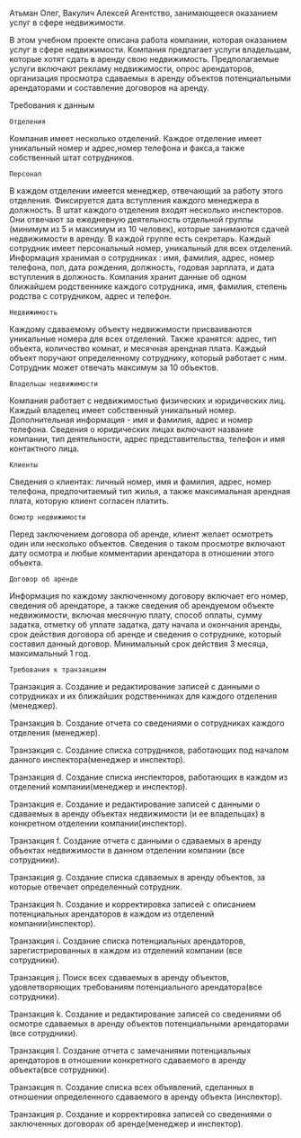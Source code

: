 Атьман Олег, Вакулич Алексей
Агентство, занимающееся оказанием услуг в сфере недвижимости.

В этом учебном проекте описана работа компании, которая оказанием услуг в сфере недвижимости. Компания предлагает услуги владельцам, которые хотят сдать в аренду свою недвижимость. Предполагаемые услуги включают рекламу недвижимости, опрос арендаторов, организация просмотра сдаваемых в аренду объектов потенциальными арендаторами и составление договоров на аренду. 

Требования к данным

	Отделения
	
Компания имеет несколько отделений. Каждое отделение имеет уникальный номер и адрес,номер телефона и факса,а также собственный штат сотрудников.

	Персонал
В каждом отделении имеется менеджер, отвечающий за работу этого отделения. Фиксируется дата вступления каждого менеджера в должность. 
	В штат каждого отделения входят несколько инспекторов. Они отвечают за ежедневную деятельность отдельной группы (минимум из 5 и максимум из 10 человек), которые занимаются сдачей недвижимости в аренду. В каждой группе есть секретарь.
	Каждый сотрудник имеет персональный номер, уникальный для всех отделений. Информация хранимая о сотрудниках : имя, фамилия, адрес, номер телефона, пол, дата рождения, должность, годовая зарплата, и дата вступления в должность.
	Компания хранит данные об одном ближайшем родственнике каждого сотрудника, имя, фамилия, степень родства с сотрудником, адрес и телефон.

	Недвижимость
Каждому сдаваемому объекту недвижимости присваиваются уникальные номера для всех отделений. Также хранятся: адрес, тип объекта, количество комнат, и месячная арендная плата. Каждый объект поручают определенному сотруднику, который работает с ним. Сотрудник может отвечать максимум за 10 объектов.

	Владельцы недвижимости
Компания работает с недвижимостью физических и юридических лиц. Каждый владелец имеет собственный уникальный номер. Дополнительная информация - имя и фамилия, адрес и номер телефона. Сведения о юридических лицах включают название компании, тип деятельности, адрес представительства, телефон и имя контактного лица.

	Клиенты
Сведения о клиентах: личный номер, имя и фамилия, адрес, номер телефона, предпочитаемый тип жилья, а также максимальная арендная плата, которую клиент согласен платить.

	Осмотр недвижимости
Перед заключением договора об аренде, клиент желает осмотреть один или несколько объектов. Сведения о таком просмотре включают дату осмотра и любые комментарии арендатора в отношении этого объекта.

	Договор об аренде
Информация по каждому заключенному договору включает его номер, сведения об арендаторе, а также сведения об арендуемом объекте недвижимости, включая месячную плату, способ оплаты, сумму задатка, отметку об уплате задатка, дату начала и окончания аренды, срок действия договора об аренде и сведения о сотруднике, который составил данный договор. Минимальный срок действия 3 месяца, максимальный 1 год.

	Требования к транзакциям

Транзакция a. Создание и редактирование записей с данными о сотрудниках и их ближайших родственниках для каждого отделения (менеджер).

Транзакция b. Создание отчета со сведениями о сотрудниках каждого отделения (менеджер).

Транзакция c. Создание списка сотрудников, работающих под началом данного инспектора(менеджер и инспектор).

Транзакция d. Создание списка инспекторов, работающих в каждом из отделений компании(менеджер и инспектор).

Транзакция e. Создание и редактирование записей с данными о сдаваемых в аренду объектах недвижимости (и ее владельцах) в конкретном отделении компании(инспектор).

Транзакция f. Создание отчета с данными о сдаваемых в аренду объектах недвижимости в данном отделении компании (все сотрудники).

Транзакция g. Создание списка сдаваемых в аренду объектов, за которые отвечает определенный сотрудник.

Транзакция h. Создание и корректировка записей с описанием потенциальных арендаторов в каждом из отделений компании(инспектор).

Транзакция i. Создание списка потенциальных арендаторов, зарегистрированных в каждом из отделений компании (все сотрудники).

Транзакция j. Поиск всех сдаваемых в аренду объектов, удовлетворяющих требованиям потенциального арендатора(все сотрудники).

Транзакция k. Создание и редактирование записей со сведениями об осмотре сдаваемых в аренду объектов потенциальными арендаторами (все сотрудники).

Транзакция l. Создание отчета с замечаниями потенциальных арендаторов в отношении конкретного сдаваемого в аренду объекта(все сотрудники).

Транзакция n. Создание списка всех объявлений, сделанных в отношении определенного сдаваемого в аренду объекта (инспектор).

Транзакция p. Создание и корректировка записей со сведениями о заключенных договорах об аренде(менеджер и инспектор).


 
